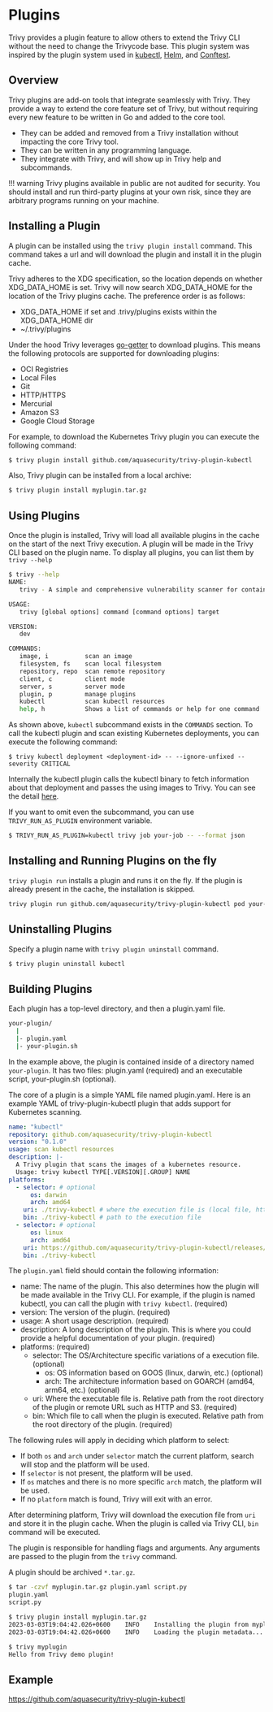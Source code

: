 # Plugins
Trivy provides a plugin feature to allow others to extend the Trivy CLI without the need to change the Trivycode base.
This plugin system was inspired by the plugin system used in [kubectl][kubectl], [Helm][helm], and [Conftest][conftest].

## Overview
Trivy plugins are add-on tools that integrate seamlessly with Trivy.
They provide a way to extend the core feature set of Trivy, but without requiring every new feature to be written in Go and added to the core tool.

- They can be added and removed from a Trivy installation without impacting the core Trivy tool.
- They can be written in any programming language.
- They integrate with Trivy, and will show up in Trivy help and subcommands.

!!! warning
    Trivy plugins available in public are not audited for security.
    You should install and run third-party plugins at your own risk, since they are arbitrary programs running on your machine.


## Installing a Plugin
A plugin can be installed using the `trivy plugin install` command.
This command takes a url and will download the plugin and install it in the plugin cache.

Trivy adheres to the XDG specification, so the location depends on whether XDG_DATA_HOME is set.
Trivy will now search XDG_DATA_HOME for the location of the Trivy plugins cache.
The preference order is as follows:

- XDG_DATA_HOME if set and .trivy/plugins exists within the XDG_DATA_HOME dir
- ~/.trivy/plugins

Under the hood Trivy leverages [go-getter][go-getter] to download plugins.
This means the following protocols are supported for downloading plugins:

- OCI Registries
- Local Files
- Git
- HTTP/HTTPS
- Mercurial
- Amazon S3
- Google Cloud Storage

For example, to download the Kubernetes Trivy plugin you can execute the following command:

```bash
$ trivy plugin install github.com/aquasecurity/trivy-plugin-kubectl
```
Also, Trivy plugin can be installed from a local archive:
```bash
$ trivy plugin install myplugin.tar.gz
```

## Using Plugins
Once the plugin is installed, Trivy will load all available plugins in the cache on the start of the next Trivy execution.
A plugin will be made in the Trivy CLI based on the plugin name.
To display all plugins, you can list them by `trivy --help`

```bash
$ trivy --help
NAME:
   trivy - A simple and comprehensive vulnerability scanner for containers

USAGE:
   trivy [global options] command [command options] target

VERSION:
   dev

COMMANDS:
   image, i          scan an image
   filesystem, fs    scan local filesystem
   repository, repo  scan remote repository
   client, c         client mode
   server, s         server mode
   plugin, p         manage plugins
   kubectl           scan kubectl resources
   help, h           Shows a list of commands or help for one command
```

As shown above, `kubectl` subcommand exists in the `COMMANDS` section.
To call the kubectl plugin and scan existing Kubernetes deployments, you can execute the following command:

```
$ trivy kubectl deployment <deployment-id> -- --ignore-unfixed --severity CRITICAL
```

Internally the kubectl plugin calls the kubectl binary to fetch information about that deployment and passes the using images to Trivy.
You can see the detail [here][trivy-plugin-kubectl].

If you want to omit even the subcommand, you can use `TRIVY_RUN_AS_PLUGIN` environment variable.

```bash
$ TRIVY_RUN_AS_PLUGIN=kubectl trivy job your-job -- --format json
```

## Installing and Running Plugins on the fly
`trivy plugin run` installs a plugin and runs it on the fly.
If the plugin is already present in the cache, the installation is skipped.

```bash
trivy plugin run github.com/aquasecurity/trivy-plugin-kubectl pod your-pod -- --exit-code 1
```

## Uninstalling Plugins
Specify a plugin name with `trivy plugin uninstall` command.

```bash
$ trivy plugin uninstall kubectl
```

## Building Plugins
Each plugin has a top-level directory, and then a plugin.yaml file.

```bash
your-plugin/
  |
  |- plugin.yaml
  |- your-plugin.sh
```

In the example above, the plugin is contained inside of a directory named `your-plugin`.
It has two files: plugin.yaml (required) and an executable script, your-plugin.sh (optional).

The core of a plugin is a simple YAML file named plugin.yaml.
Here is an example YAML of trivy-plugin-kubectl plugin that adds support for Kubernetes scanning.

```yaml
name: "kubectl"
repository: github.com/aquasecurity/trivy-plugin-kubectl
version: "0.1.0"
usage: scan kubectl resources
description: |-
  A Trivy plugin that scans the images of a kubernetes resource.
  Usage: trivy kubectl TYPE[.VERSION][.GROUP] NAME
platforms:
  - selector: # optional
      os: darwin
      arch: amd64
    uri: ./trivy-kubectl # where the execution file is (local file, http, git, etc.)
    bin: ./trivy-kubectl # path to the execution file
  - selector: # optional
      os: linux
      arch: amd64
    uri: https://github.com/aquasecurity/trivy-plugin-kubectl/releases/download/v0.1.0/trivy-kubectl.tar.gz
    bin: ./trivy-kubectl
```

The `plugin.yaml` field should contain the following information:

- name: The name of the plugin. This also determines how the plugin will be made available in the Trivy CLI. For example, if the plugin is named kubectl, you can call the plugin with `trivy kubectl`. (required)
- version: The version of the plugin. (required)
- usage: A short usage description. (required)
- description: A long description of the plugin. This is where you could provide a helpful documentation of your plugin. (required)
- platforms: (required)
  - selector: The OS/Architecture specific variations of a execution file. (optional)
    - os: OS information based on GOOS (linux, darwin, etc.) (optional)
    - arch: The architecture information based on GOARCH (amd64, arm64, etc.) (optional)
  - uri: Where the executable file is. Relative path from the root directory of the plugin or remote URL such as HTTP and S3. (required)
  - bin: Which file to call when the plugin is executed. Relative path from the root directory of the plugin. (required)

The following rules will apply in deciding which platform to select:

- If both `os` and `arch` under `selector` match the current platform, search will stop and the platform will be used.
- If `selector` is not present, the platform will be used.
- If `os` matches and there is no more specific `arch` match, the platform will be used.
- If no `platform` match is found, Trivy will exit with an error.

After determining platform, Trivy will download the execution file from `uri` and store it in the plugin cache.
When the plugin is called via Trivy CLI, `bin` command will be executed.

The plugin is responsible for handling flags and arguments. Any arguments are passed to the plugin from the `trivy` command.

A plugin should be archived `*.tar.gz`.

```bash
$ tar -czvf myplugin.tar.gz plugin.yaml script.py
plugin.yaml
script.py

$ trivy plugin install myplugin.tar.gz
2023-03-03T19:04:42.026+0600	INFO	Installing the plugin from myplugin.tar.gz...
2023-03-03T19:04:42.026+0600	INFO	Loading the plugin metadata...

$ trivy myplugin
Hello from Trivy demo plugin!
```

## Example
https://github.com/aquasecurity/trivy-plugin-kubectl

[kubectl]: https://kubernetes.io/docs/tasks/extend-kubectl/kubectl-plugins/
[helm]: https://helm.sh/docs/topics/plugins/
[conftest]: https://www.conftest.dev/plugins/
[go-getter]: https://github.com/hashicorp/go-getter
[trivy-plugin-kubectl]: https://github.com/aquasecurity/trivy-plugin-kubectl

